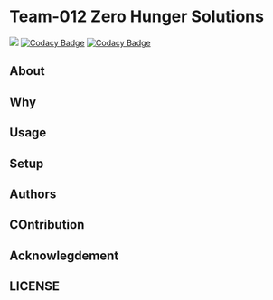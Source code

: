 # Team-012 Zero Hunger Solutions

![](https://github.com/BuildForSDG/Team-012-Frontend/workflows/.github/workflows/github_action.yml/badge.svg)
[![Codacy Badge](https://api.codacy.com/project/badge/Grade/c482b0b1970b4a4d89c187fdc43c7fa5)](https://app.codacy.com/gh/BuildForSDG/Team-012-Frontend?utm_source=github.com&utm_medium=referral&utm_content=BuildForSDG/Team-012-Frontend&utm_campaign=Badge_Grade_Settings)
[![Codacy Badge](https://img.shields.io/badge/Code%20Quality-D-red)](https://img.shields.io/badge/Code%20Quality-D-red)

## About

## Why

## Usage

## Setup

## Authors

## COntribution


## Acknowlegdement

## LICENSE
